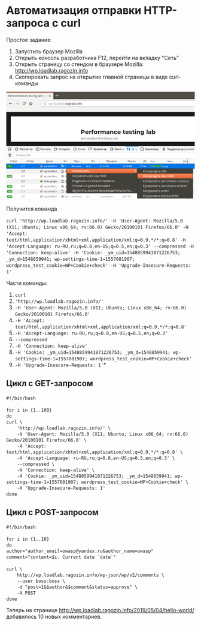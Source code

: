# Автоматизация отправки HTTP-запроса с curl

Простое задание:

1. Запустить браузер Mozilla
2. Открыть консоль разработчика F12, перейти на вкладку "Сеть"
1. Открыть страницу со стендом в браузере Mozilla: <http://wp.loadlab.ragozin.info>
3. Скопировать запрос на открытие главной страницы в виде curl-команды

![](images/copy.as.curl.png)

Получится команда

`curl 'http://wp.loadlab.ragozin.info/' -H 'User-Agent: Mozilla/5.0 (X11; Ubuntu; Linux x86_64; rv:66.0) Gecko/20100101 Firefox/66.0' -H 'Accept: text/html,application/xhtml+xml,application/xml;q=0.9,*/*;q=0.8' -H 'Accept-Language: ru-RU,ru;q=0.8,en-US;q=0.5,en;q=0.3' --compressed -H 'Connection: keep-alive' -H 'Cookie: _ym_uid=1548859941871226753; _ym_d=1548859941; wp-settings-time-1=1557081907; wordpress_test_cookie=WP+Cookie+check' -H 'Upgrade-Insecure-Requests: 1'`


Части команды:

1. `curl` 
1. `'http://wp.loadlab.ragozin.info/'` 
1. `-H 'User-Agent: Mozilla/5.0 (X11; Ubuntu; Linux x86_64; rv:66.0) Gecko/20100101 Firefox/66.0'` 
1. `-H 'Accept: text/html,application/xhtml+xml,application/xml;q=0.9,*/*;q=0.8' `
1. `-H 'Accept-Language: ru-RU,ru;q=0.8,en-US;q=0.5,en;q=0.3' `
1. `--compressed `
1. `-H 'Connection: keep-alive'` 
1. `-H 'Cookie: _ym_uid=1548859941871226753; _ym_d=1548859941; wp-settings-time-1=1557081907; wordpress_test_cookie=WP+Cookie+check'` 
1. `-H 'Upgrade-Insecure-Requests: 1'`*


## Цикл с GET-запросом

```
#!/bin/bash

for i in {1..100}
do
curl \
    'http://wp.loadlab.ragozin.info/' \
    -H 'User-Agent: Mozilla/5.0 (X11; Ubuntu; Linux x86_64; rv:66.0) Gecko/20100101 Firefox/66.0' \
    -H 'Accept: text/html,application/xhtml+xml,application/xml;q=0.9,*/*;q=0.8' \
    -H 'Accept-Language: ru-RU,ru;q=0.8,en-US;q=0.5,en;q=0.3' \
    --compressed \
    -H 'Connection: keep-alive' \
    -H 'Cookie: _ym_uid=1548859941871226753; _ym_d=1548859941; wp-settings-time-1=1557081907; wordpress_test_cookie=WP+Cookie+check' \
    -H 'Upgrade-Insecure-Requests: 1'
done
```

## Цикл с POST-запросом

```
#!/bin/bash

for i in {1..10}
do
author="author_email=owasp@yandex.ru&author_name=owasp"
comment="content=$i. Current date `date`"

curl \
    http://wp.loadlab.ragozin.info/wp-json/wp/v2/comments \
    --user boss:boss \
    -d "post=1&$author&$comment&status=approve" \
    -X POST 
done
```

Теперь на странице 
<http://wp.loadlab.ragozin.info/2019/05/04/hello-world/>
добавилось 10 новых комментариев.